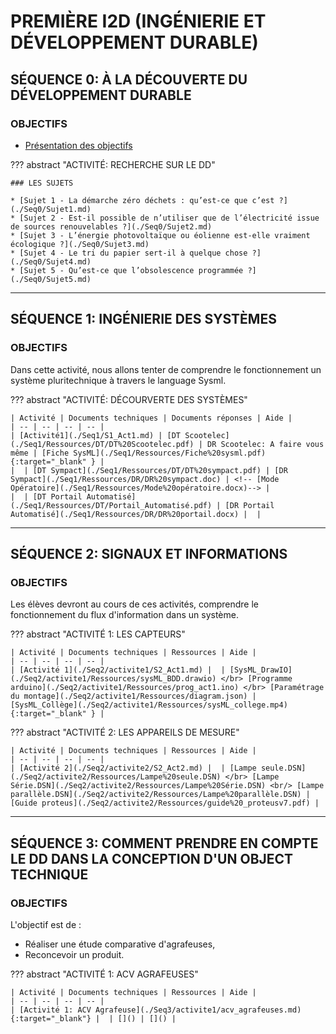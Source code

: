 # PREMIÈRE I2D (INGÉNIERIE ET DÉVELOPPEMENT DURABLE)

## SÉQUENCE 0: À LA DÉCOUVERTE DU DÉVELOPPEMENT DURABLE

### OBJECTIFS
* [Présentation des objectifs](./Seq0/Sujet_presentation.md)

??? abstract "ACTIVITÉ: RECHERCHE SUR LE DD"

    ### LES SUJETS

    * [Sujet 1 - La démarche zéro déchets : qu’est-ce que c’est ?](./Seq0/Sujet1.md)
    * [Sujet 2 - Est-il possible de n’utiliser que de l’électricité issue de sources renouvelables ?](./Seq0/Sujet2.md)
    * [Sujet 3 - L’énergie photovoltaïque ou éolienne est-elle vraiment écologique ?](./Seq0/Sujet3.md)
    * [Sujet 4 - Le tri du papier sert-il à quelque chose ?](./Seq0/Sujet4.md)
    * [Sujet 5 - Qu’est-ce que l’obsolescence programmée ?](./Seq0/Sujet5.md)

---
## SÉQUENCE 1: INGÉNIERIE DES SYSTÈMES

### OBJECTIFS

Dans cette activité, nous allons tenter de comprendre le fonctionnement un système pluritechnique à travers le language Sysml.

??? abstract "ACTIVITÉ: DÉCOURVERTE DES SYSTÈMES"

    | Activité | Documents techniques | Documents réponses | Aide |
    | -- | -- | -- | -- |
    | [Activité1](./Seq1/S1_Act1.md) | [DT Scootelec](./Seq1/Ressources/DT/DT%20Scootelec.pdf) | DR Scootelec: A faire vous même | [Fiche SysML](./Seq1/Ressources/Fiche%20sysml.pdf){:target="_blank" } |
    |  | [DT Sympact](./Seq1/Ressources/DT/DT%20sympact.pdf) | [DR Sympact](./Seq1/Ressources/DR/DR%20sympact.doc) | <!-- [Mode Opératoire](./Seq1/Ressources/Mode%20opératoire.docx)--> |
    |  | [DT Portail Automatisé](./Seq1/Ressources/DT/Portail_Automatisé.pdf) | [DR Portail Automatisé](./Seq1/Ressources/DR/DR%20portail.docx) |  |

---
## SÉQUENCE 2: SIGNAUX ET INFORMATIONS

### OBJECTIFS
Les élèves devront au cours de ces activités, comprendre le fonctionnement du flux d'information dans un système.

??? abstract "ACTIVITÉ 1: LES CAPTEURS"

    | Activité | Documents techniques | Ressources | Aide |
    | -- | -- | -- | -- |
    | [Activité 1](./Seq2/activite1/S2_Act1.md) |  | [SysML_DrawIO](./Seq2/activite1/Ressources/sysML_BDD.drawio) </br> [Programme arduino](./Seq2/activite1/Ressources/prog_act1.ino) </br> [Paramétrage du montage](./Seq2/activite1/Ressources/diagram.json) | [SysML_Collège](./Seq2/activite1/Ressources/sysML_college.mp4){:target="_blank" } |

??? abstract "ACTIVITÉ 2: LES APPAREILS DE MESURE"

    | Activité | Documents techniques | Ressources | Aide |
    | -- | -- | -- | -- |
    | [Activité 2](./Seq2/activite2/S2_Act2.md) |  | [Lampe seule.DSN](./Seq2/activite2/Ressources/Lampe%20seule.DSN) </br> [Lampe Série.DSN](./Seq2/activite2/Ressources/Lampe%20Série.DSN) <br/> [Lampe parallèle.DSN](./Seq2/activite2/Ressources/Lampe%20parallèle.DSN) | [Guide proteus](./Seq2/activite2/Ressources/guide%20_proteusv7.pdf) |

<!-- 
???+ bug "EN COURS DE RÉDACTION..."
    ??? abstract "ACTIVITÉ 3: ANALYSE DE SIGNAUX"

        | Activité | Documents techniques | Ressources | Aide |
        | -- | -- | -- | -- |
        | [Activité 3]() |  | [Ressources 3.1]() | [aide3.1]() |
-->

---
## SÉQUENCE 3: COMMENT PRENDRE EN COMPTE LE DD DANS LA CONCEPTION D'UN OBJECT TECHNIQUE

### OBJECTIFS

L'objectif est de :

* Réaliser une étude comparative d'agrafeuses,
* Reconcevoir un produit.

??? abstract "ACTIVITÉ 1: ACV AGRAFEUSES"

    | Activité | Documents techniques | Ressources | Aide |
    | -- | -- | -- | -- |
    | [Activité 1: ACV Agrafeuse](./Seq3/activite1/acv_agrafeuses.md){:target="_blank"} |  | []() | []() |